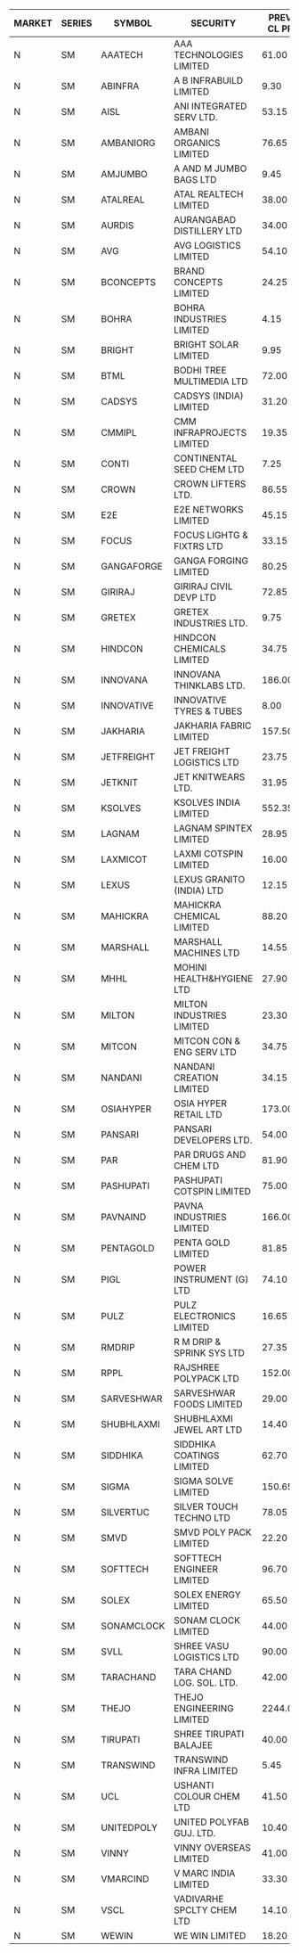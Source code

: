 


| MARKET | SERIES | SYMBOL | SECURITY | PREV CL PR | OPEN PRICE | HIGH PRICE | LOW PRICE | CLOSE PRICE | NET TRDVAL | NET TRDQTY | CORP IND | HI 52 WK | LO 52 WK |
| ----- | ----- | ----- | ----- | ----- | ----- | ----- | ----- | ----- | ----- | ----- | ----- | ----- | ----- |
| N | SM | AAATECH | AAA TECHNOLOGIES LIMITED | 61.00 | 57.00 | 57.50 | 56.00 | 57.50 | 2563200.00 | 45000 |  | 68.00 | 42.00 |
| N | SM | ABINFRA | A B INFRABUILD LIMITED | 9.30 | 9.75 | 9.75 | 8.85 | 9.75 | 728800.00 | 76000 |  | 10.25 | 5.00 |
| N | SM | AISL | ANI INTEGRATED SERV LTD. | 53.15 | 53.95 | 53.95 | 50.00 | 51.50 | 2045340.00 | 39600 |  | 55.40 | 17.60 |
| N | SM | AMBANIORG | AMBANI ORGANICS LIMITED | 76.65 | 72.85 | 72.85 | 72.85 | 72.85 | 145700.00 | 2000 |  | 114.85 | 42.35 |
| N | SM | AMJUMBO | A AND M JUMBO BAGS LTD | 9.45 | 9.00 | 9.00 | 9.00 | 9.00 | 144000.00 | 16000 |  | 14.40 | 6.70 |
| N | SM | ATALREAL | ATAL REALTECH LIMITED | 38.00 | 39.00 | 39.00 | 39.00 | 39.00 | 124800.00 | 3200 |  | 51.00 | 30.95 |
| N | SM | AURDIS | AURANGABAD DISTILLERY LTD | 34.00 | 35.70 | 35.70 | 35.70 | 35.70 | 71400.00 | 2000 |  | 38.95 | 25.80 |
| N | SM | AVG | AVG LOGISTICS LIMITED | 54.10 | 56.80 | 56.80 | 56.80 | 56.80 | 68160.00 | 1200 |  | 65.50 | 37.45 |
| N | SM | BCONCEPTS | BRAND CONCEPTS LIMITED | 24.25 | 25.25 | 25.25 | 25.25 | 25.25 | 75750.00 | 3000 |  | 32.05 | 13.70 |
| N | SM | BOHRA | BOHRA INDUSTRIES LIMITED | 4.15 | 3.95 | 4.35 | 3.95 | 4.35 | 543200.00 | 128000 |  | 7.25 | .95 |
| N | SM | BRIGHT | BRIGHT SOLAR LIMITED | 9.95 | 10.00 | 10.00 | 9.80 | 9.95 | 268800.00 | 27000 |  | 15.55 | 5.55 |
| N | SM | BTML | BODHI TREE MULTIMEDIA LTD | 72.00 | 70.00 | 70.00 | 70.00 | 70.00 | 84000.00 | 1200 |  | 96.00 | 64.05 |
| N | SM | CADSYS | CADSYS (INDIA) LIMITED | 31.20 | 32.75 | 32.75 | 32.75 | 32.75 | 65500.00 | 2000 |  | 34.30 | 18.10 |
| N | SM | CMMIPL | CMM INFRAPROJECTS LIMITED | 19.35 | 20.30 | 20.30 | 19.05 | 20.15 | 1639650.00 | 81000 |  | 21.00 | 2.25 |
| N | SM | CONTI | CONTINENTAL SEED CHEM LTD | 7.25 | 7.55 | 7.55 | 6.90 | 6.90 | 234476.55 | 33330 |  | 14.60 | 5.20 |
| N | SM | CROWN | CROWN LIFTERS LTD. | 86.55 | 90.85 | 90.85 | 90.85 | 90.85 | 2998050.00 | 33000 |  | 90.85 | 38.00 |
| N | SM | E2E | E2E NETWORKS LIMITED | 45.15 | 43.10 | 43.10 | 42.90 | 42.90 | 686900.00 | 16000 |  | 61.30 | 20.05 |
| N | SM | FOCUS | FOCUS LIGHTG & FIXTRS LTD | 33.15 | 34.80 | 34.80 | 32.25 | 32.25 | 1233150.00 | 36000 |  | 34.80 | 18.05 |
| N | SM | GANGAFORGE | GANGA FORGING LIMITED | 80.25 | 82.50 | 82.60 | 82.50 | 82.55 | 1320800.00 | 16000 |  | 82.80 | 9.50 |
| N | SM | GIRIRAJ | GIRIRAJ CIVIL DEVP LTD | 72.85 | 76.40 | 76.45 | 76.40 | 76.40 | 275100.00 | 3600 |  | 93.50 | 46.50 |
| N | SM | GRETEX | GRETEX INDUSTRIES LTD. | 9.75 | 9.75 | 9.85 | 9.75 | 9.85 | 4001400.00 | 408000 |  | 10.80 | 5.70 |
| N | SM | HINDCON | HINDCON CHEMICALS LIMITED | 34.75 | 33.10 | 33.10 | 33.05 | 33.05 | 396800.00 | 12000 |  | 42.95 | 8.25 |
| N | SM | INNOVANA | INNOVANA THINKLABS LTD. | 186.00 | 195.00 | 195.30 | 195.00 | 195.30 | 390300.00 | 2000 |  | 196.45 | 70.25 |
| N | SM | INNOVATIVE | INNOVATIVE TYRES & TUBES | 8.00 | 8.40 | 8.40 | 8.40 | 8.40 | 151200.00 | 18000 |  | 10.35 | 5.65 |
| N | SM | JAKHARIA | JAKHARIA FABRIC LIMITED | 157.50 | 160.00 | 172.00 | 160.00 | 169.00 | 398400.00 | 2400 |  | 185.00 | 140.00 |
| N | SM | JETFREIGHT | JET FREIGHT LOGISTICS LTD | 23.75 | 24.90 | 24.90 | 24.80 | 24.90 | 1095200.00 | 44000 |  | 24.90 | 12.00 |
| N | SM | JETKNIT | JET KNITWEARS LTD. | 31.95 | 33.50 | 33.50 | 33.50 | 33.50 | 100500.00 | 3000 |  | 33.50 | 18.00 |
| N | SM | KSOLVES | KSOLVES INDIA LIMITED | 552.35 | 579.95 | 579.95 | 579.95 | 579.95 | 2087820.00 | 3600 |  | 1718.20 | 102.05 |
| N | SM | LAGNAM | LAGNAM SPINTEX LIMITED | 28.95 | 29.00 | 29.20 | 29.00 | 29.20 | 174600.00 | 6000 |  | 30.45 | 6.60 |
| N | SM | LAXMICOT | LAXMI COTSPIN LIMITED | 16.00 | 16.00 | 16.00 | 16.00 | 16.00 | 192000.00 | 12000 |  | 17.70 | 7.50 |
| N | SM | LEXUS | LEXUS GRANITO (INDIA) LTD | 12.15 | 12.50 | 12.50 | 12.50 | 12.50 | 25000.00 | 2000 |  | 22.50 | 5.45 |
| N | SM | MAHICKRA | MAHICKRA CHEMICAL LIMITED | 88.20 | 84.10 | 84.10 | 84.10 | 84.10 | 126150.00 | 1500 |  | 95.00 | 70.00 |
| N | SM | MARSHALL | MARSHALL MACHINES LTD | 14.55 | 15.25 | 15.25 | 15.25 | 15.25 | 91500.00 | 6000 |  | 17.35 | 4.85 |
| N | SM | MHHL | MOHINI HEALTH&HYGIENE LTD | 27.90 | 27.90 | 27.90 | 26.40 | 26.80 | 806250.00 | 30000 |  | 39.50 | 13.50 |
| N | SM | MILTON | MILTON INDUSTRIES LIMITED | 23.30 | 23.30 | 23.30 | 23.30 | 23.30 | 102520.00 | 4400 |  | 27.05 | 9.45 |
| N | SM | MITCON | MITCON CON & ENG SERV LTD | 34.75 | 36.45 | 36.45 | 36.45 | 36.45 | 72900.00 | 2000 |  | 41.50 | 33.10 |
| N | SM | NANDANI | NANDANI CREATION LIMITED | 34.15 | 35.85 | 35.85 | 35.80 | 35.85 | 1613000.00 | 45000 |  | 35.85 | 7.65 |
| N | SM | OSIAHYPER | OSIA HYPER RETAIL LTD | 173.00 | 173.00 | 173.00 | 173.00 | 173.00 | 138400.00 | 800 |  | 238.00 | 117.00 |
| N | SM | PANSARI | PANSARI DEVELOPERS LTD. | 54.00 | 54.00 | 56.00 | 52.40 | 53.00 | 6928800.00 | 126000 |  | 56.00 | 21.90 |
| N | SM | PAR | PAR DRUGS AND CHEM LTD | 81.90 | 82.60 | 82.60 | 77.85 | 77.85 | 3016100.00 | 38000 |  | 136.50 | 36.10 |
| N | SM | PASHUPATI | PASHUPATI COTSPIN LIMITED | 75.00 | 60.20 | 76.00 | 60.20 | 74.95 | 3737520.00 | 49600 |  | 81.00 | 49.80 |
| N | SM | PAVNAIND | PAVNA INDUSTRIES LIMITED | 166.00 | 167.05 | 178.00 | 167.05 | 173.50 | 1381560.00 | 8000 |  | 178.00 | 165.05 |
| N | SM | PENTAGOLD | PENTA GOLD LIMITED | 81.85 | 85.90 | 85.90 | 85.90 | 85.90 | 257700.00 | 3000 |  | 115.00 | 15.40 |
| N | SM | PIGL | POWER INSTRUMENT (G) LTD | 74.10 | 70.40 | 70.40 | 70.40 | 70.40 | 281600.00 | 4000 |  | 86.65 | 9.50 |
| N | SM | PULZ | PULZ ELECTRONICS LIMITED | 16.65 | 15.85 | 17.45 | 15.85 | 16.15 | 597800.00 | 36000 |  | 20.90 | 9.75 |
| N | SM | RMDRIP | R M DRIP & SPRINK SYS LTD | 27.35 | 27.10 | 28.65 | 27.10 | 27.95 | 730100.00 | 26000 |  | 63.00 | 15.50 |
| N | SM | RPPL | RAJSHREE POLYPACK LTD | 152.00 | 152.10 | 154.10 | 144.40 | 146.90 | 8211000.00 | 55000 |  | 154.10 | 52.35 |
| N | SM | SARVESHWAR | SARVESHWAR FOODS LIMITED | 29.00 | 27.55 | 27.55 | 27.55 | 27.55 | 88160.00 | 3200 |  | 37.85 | 9.60 |
| N | SM | SHUBHLAXMI | SHUBHLAXMI JEWEL ART LTD | 14.40 | 14.40 | 14.40 | 14.40 | 14.40 | 28800.00 | 2000 |  | 29.90 | 12.05 |
| N | SM | SIDDHIKA | SIDDHIKA COATINGS LIMITED | 62.70 | 62.60 | 75.20 | 62.60 | 75.20 | 4917900.00 | 70000 |  | 75.20 | 45.00 |
| N | SM | SIGMA | SIGMA SOLVE LIMITED | 150.65 | 158.00 | 158.00 | 158.00 | 158.00 | 474000.00 | 3000 |  | 158.00 | 33.80 |
| N | SM | SILVERTUC | SILVER TOUCH TECHNO LTD | 78.05 | 80.00 | 80.00 | 80.00 | 80.00 | 80000.00 | 1000 |  | 109.00 | 72.00 |
| N | SM | SMVD | SMVD POLY PACK LIMITED | 22.20 | 23.20 | 23.20 | 23.20 | 23.20 | 46400.00 | 2000 |  | 24.40 | 6.45 |
| N | SM | SOFTTECH | SOFTTECH ENGINEER LIMITED | 96.70 | 101.00 | 101.50 | 101.00 | 101.50 | 811200.00 | 8000 |  | 108.95 | 35.50 |
| N | SM | SOLEX | SOLEX ENERGY LIMITED | 65.50 | 65.80 | 66.00 | 62.25 | 63.20 | 774600.00 | 12000 |  | 68.45 | 20.15 |
| N | SM | SONAMCLOCK | SONAM CLOCK LIMITED | 44.00 | 44.25 | 47.00 | 44.25 | 47.00 | 408750.00 | 9000 |  | 66.00 | 38.25 |
| N | SM | SVLL | SHREE VASU LOGISTICS LTD | 90.00 | 90.00 | 90.00 | 90.00 | 90.00 | 90000.00 | 1000 |  | 104.00 | 76.00 |
| N | SM | TARACHAND | TARA CHAND LOG. SOL. LTD. | 42.00 | 41.90 | 43.25 | 41.80 | 43.25 | 679000.00 | 16000 |  | 52.35 | 26.00 |
| N | SM | THEJO | THEJO ENGINEERING LIMITED | 2244.00 | 2275.00 | 2688.00 | 2225.00 | 2662.45 | 34429040.00 | 13700 |  | 2688.00 | 490.00 |
| N | SM | TIRUPATI | SHREE TIRUPATI BALAJEE | 40.00 | 40.50 | 40.70 | 40.50 | 40.70 | 1461600.00 | 36000 |  | 72.25 | 25.70 |
| N | SM | TRANSWIND | TRANSWIND INFRA LIMITED | 5.45 | 5.40 | 5.40 | 5.20 | 5.20 | 84000.00 | 16000 |  | 12.80 | 5.20 |
| N | SM | UCL | USHANTI COLOUR CHEM LTD | 41.50 | 41.50 | 41.50 | 41.50 | 41.50 | 498000.00 | 12000 |  | 48.20 | 24.00 |
| N | SM | UNITEDPOLY | UNITED POLYFAB GUJ. LTD. | 10.40 | 9.90 | 9.90 | 9.90 | 9.90 | 89100.00 | 9000 |  | 59.75 | 5.95 |
| N | SM | VINNY | VINNY OVERSEAS LIMITED | 41.00 | 41.85 | 41.85 | 41.85 | 41.85 | 376650.00 | 9000 |  | 43.00 | 33.00 |
| N | SM | VMARCIND | V MARC INDIA LIMITED | 33.30 | 33.10 | 33.55 | 33.10 | 33.55 | 299700.00 | 9000 |  | 45.00 | 29.55 |
| N | SM | VSCL | VADIVARHE SPCLTY CHEM LTD | 14.10 | 14.80 | 14.80 | 14.80 | 14.80 | 44400.00 | 3000 |  | 19.55 | 6.10 |
| N | SM | WEWIN | WE WIN LIMITED | 18.20 | 19.05 | 19.05 | 19.05 | 19.05 | 57150.00 | 3000 |  | 60.00 | 13.55 |



